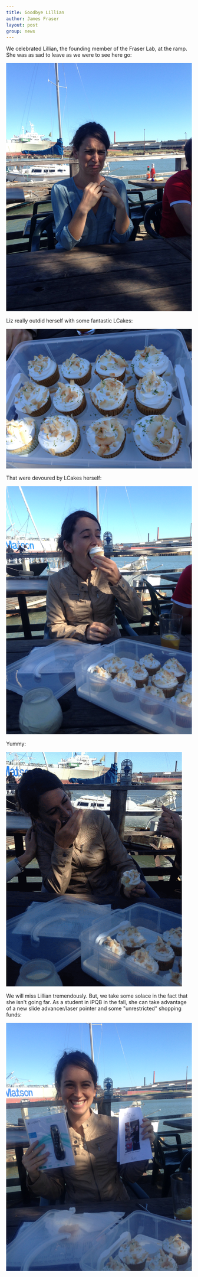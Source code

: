 ```yaml
---
title: Goodbye Lillian
author: James Fraser
layout: post
group: news
---
```

We celebrated Lillian, the founding member of the Fraser Lab, at the ramp.  She was as sad to leave as we were to see here go:

 <img src="/static/img/news/Lillian_Sad.jpg" alt="Sad" class="img-responsive">

Liz really outdid herself with some fantastic LCakes:

 <img src="/static/img/news/LCakes.jpg" alt="LCakes" class="img-responsive">

That were devoured by LCakes herself:

 <img src="/static/img/news/LCakes_Squared.jpg" alt="LCakes^2" class="img-responsive">

Yummy:

 <img src="/static/img/news/LILLIAN_IN_MOTION.gif" alt="Attack!" class="img-responsive">

We will miss Lillian tremendously.  But, we take some solace in the fact that she isn't going far. As a student in iPQB in the fall, she can take advantage of a new slide advancer/laser pointer and some "unrestricted" shopping funds:

 <img src="/static/img/news/Lillian_Gift.jpg" alt="Laser Pointer" class="img-responsive">


